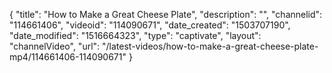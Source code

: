 {
    "title": "How to Make a Great Cheese Plate",
    "description": "",
    "channelid": "114661406",
    "videoid": "114090671",
    "date_created": "1503707190",
    "date_modified": "1516664323",
    "type": "captivate",
    "layout": "channelVideo",
    "url": "\/latest-videos\/how-to-make-a-great-cheese-plate-mp4\/114661406-114090671"
}